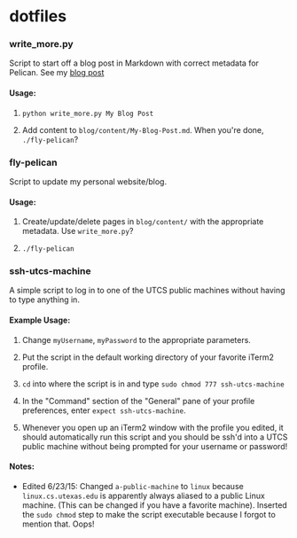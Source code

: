 # dotfiles

### write_more.py

Script to start off a blog post in Markdown with correct metadata for Pelican. See my [blog post](http://rainier.io/seeing-if-this-script-worked.html)

#### Usage:

1. `python write_more.py My Blog Post`

2. Add content to `blog/content/My-Blog-Post.md`. When you're done, `./fly-pelican`?

### fly-pelican

Script to update my personal website/blog.

#### Usage:

1. Create/update/delete pages in `blog/content/` with the appropriate metadata. Use `write_more.py`?

2. `./fly-pelican`

### ssh-utcs-machine

A simple script to log in to one of the UTCS public machines without having to type anything in.

#### Example Usage:

1. Change ```myUsername```, ```myPassword``` to the appropriate parameters.

2. Put the script in the default working directory of your favorite iTerm2 profile.

3. ```cd``` into where the script is in and type ```sudo chmod 777 ssh-utcs-machine```

4. In the "Command" section of the "General" pane of your profile preferences, enter ```expect ssh-utcs-machine```.

5. Whenever you open up an iTerm2 window with the profile you edited, it should automatically run this script and you should be ssh'd into a UTCS public machine without being prompted for your username or password!

#### Notes:

- Edited 6/23/15: Changed ```a-public-machine``` to ```linux``` because ```linux.cs.utexas.edu``` is apparently always aliased to a public Linux machine. (This can be changed if you have a favorite machine). Inserted the ```sudo chmod``` step to make the script executable because I forgot to mention that. Oops!

